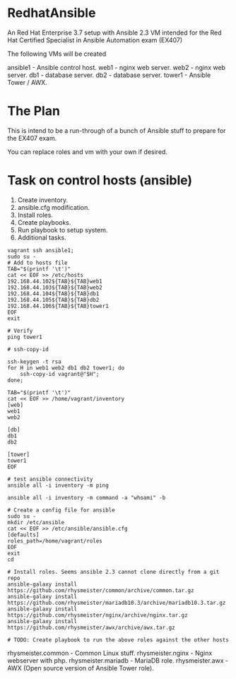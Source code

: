 # RedhatAnsible

An Red Hat Enterprise 3.7 setup with Ansible 2.3 VM intended for the Red Hat Certified Specialist in Ansible Automation exam (EX407)

The following VMs will be created

ansible1 - Ansible control host.
web1 - nginx web server.
web2 - nginx web server.
db1 - database server.
db2 - database server.
tower1 - Ansible Tower / AWX.

The Plan
===========

This is intend to be a run-through of a bunch of Ansible stuff to prepare for the EX407 exam.

You can replace roles and vm with your own if desired.

Task on control hosts (ansible)
================================

1. Create inventory.
2. ansible.cfg modification.
3. Install roles.
4. Create playbooks.
5. Run playbook to setup system.
6. Additional tasks.

```
vagrant ssh ansible1;
sudo su -
# Add to hosts file
TAB="$(printf '\t')"
cat << EOF >> /etc/hosts
192.168.44.102${TAB}${TAB}web1
192.168.44.103${TAB}${TAB}web2
192.168.44.104${TAB}${TAB}db1
192.168.44.105${TAB}${TAB}db2
192.168.44.106${TAB}${TAB}tower1
EOF
exit

# Verify
ping tower1

# ssh-copy-id

ssh-keygen -t rsa
for H in web1 web2 db1 db2 tower1; do
	ssh-copy-id vagrant@"$H";
done;

TAB="$(printf '\t')"
cat << EOF >> /home/vagrant/inventory
[web]
web1
web2

[db]
db1
db2

[tower]
tower1
EOF

# test ansible connectivity
ansible all -i inventory -m ping

ansible all -i inventory -m command -a "whoami" -b

# Create a config file for ansible
sudo su -
mkdir /etc/ansible
cat << EOF >> /etc/ansible/ansible.cfg
[defaults]
roles_path=/home/vagrant/roles
EOF
exit
cd

# Install roles. Seems ansible 2.3 cannot clone directly from a git repo
ansible-galaxy install https://github.com/rhysmeister/common/archive/common.tar.gz
ansible-galaxy install https://github.com/rhysmeister/mariadb10.3/archive/mariadb10.3.tar.gz
ansible-galaxy install https://github.com/rhysmeister/nginx/archive/nginx.tar.gz
ansible-galaxy install https://github.com/rhysmeister/awx/archive/awx.tar.gz

# TODO: Create playbook to run the above roles against the other hosts
```

rhysmeister.common      - Common Linux stuff.
rhysmeister.nginx       - Nginx webserver with php.
rhysmeister.mariadb     - MariaDB role.
rhysmeister.awx         - AWX (Open source version of Ansible Tower role).
